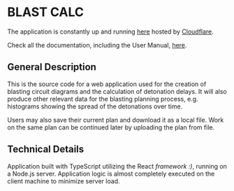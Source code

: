 # BLAST CALC

The application is constantly up and running [here](https://blastcalc.pages.dev/ "Blast Calc") hosted by [Cloudflare](https://www.cloudflare.com/ "Cloudflare - Connect, protect and build everywhere").

Check all the documentation, including the User Manual, [here](https://github.com/joonarafael/blast-calc/tree/main/documentation "Project Documentation Folder").

## General Description

This is the source code for a web application used for the creation of blasting circuit diagrams and the calculation of detonation delays. It will also produce other relevant data for the blasting planning process, e.g. histograms showing the spread of the detonations over time.

Users may also save their current plan and download it as a local file. Work on the same plan can be continued later by uploading the plan from file.

## Technical Details

Application built with TypeScript utilizing the React _framework :)_, running on a Node.js server. Application logic is almost completely executed on the client machine to minimize server load.
